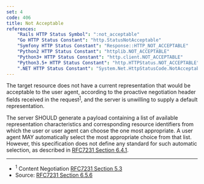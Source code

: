 ```yaml
---
set: 4
code: 406
title: Not Acceptable
references:
    "Rails HTTP Status Symbol": ":not_acceptable"
    "Go HTTP Status Constant": "http.StatusNotAcceptable"
    "Symfony HTTP Status Constant": "Response::HTTP_NOT_ACCEPTABLE"
    "Python2 HTTP Status Constant": "httplib.NOT_ACCEPTABLE"
    "Python3+ HTTP Status Constant": "http.client.NOT_ACCEPTABLE"
    "Python3.5+ HTTP Status Constant": "http.HTTPStatus.NOT_ACCEPTABLE"
    ".NET HTTP Status Constant": "System.Net.HttpStatusCode.NotAcceptable"
---
```


The target resource does not have a current representation that would be acceptable to the user agent, according to the proactive negotiation header fields received in the request<sup>[1](#ref-1)</sup>, and the server is unwilling to supply a default representation.

The server SHOULD generate a payload containing a list of available representation characteristics and corresponding resource identifiers from which the user or user agent can choose the one most appropriate. A user agent MAY automatically select the most appropriate choice from that list. However, this specification does not define any standard for such automatic selection, as described in [RFC7231 Section 6.4.1][3].

---

* <span id="ref-1"><sup>1</sup> Content Negotiation
[RFC7231 Section 5.3][2]</span>
* Source: [RFC7231 Section 6.5.6][1]

[1]: <http://tools.ietf.org/html/rfc7231#section-6.5.6>
[2]: <http://tools.ietf.org/html/rfc7231#section-5.3>
[3]: <http://tools.ietf.org/html/rfc7231#section-6.4.1>
